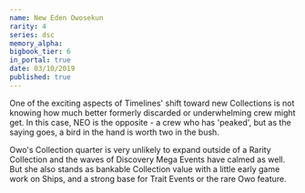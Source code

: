 ```yaml
---
name: New Eden Owosekun
rarity: 4
series: dsc
memory_alpha:
bigbook_tier: 6
in_portal: true
date: 03/10/2019
published: true
---
```


One of the exciting aspects of Timelines' shift toward new Collections is not knowing how much better formerly discarded or underwhelming crew might get. In this case, NEO is the opposite - a crew who has 'peaked', but as the saying goes, a bird in the hand is worth two in the bush.

Owo's Collection quarter is very unlikely to expand outside of a Rarity Collection and the waves of Discovery Mega Events have calmed as well. But she also stands as bankable Collection value with a little early game work on Ships, and a strong base for Trait Events or the rare Owo feature.

